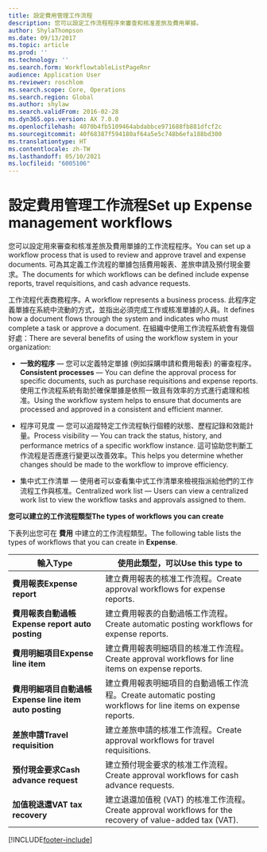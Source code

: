 ```yaml
---
title: 設定費用管理工作流程
description: 您可以設定工作流程程序來審查和核准差旅及費用單據。
author: ShylaThompson
ms.date: 09/13/2017
ms.topic: article
ms.prod: ''
ms.technology: ''
ms.search.form: WorkflowtableListPageRnr
audience: Application User
ms.reviewer: roschlom
ms.search.scope: Core, Operations
ms.search.region: Global
ms.author: shylaw
ms.search.validFrom: 2016-02-28
ms.dyn365.ops.version: AX 7.0.0
ms.openlocfilehash: 4070b4fb5109464abdabbce971688fb881dfcf2c
ms.sourcegitcommit: 40f68387f594180af64a5e5c748b6efa188bd300
ms.translationtype: HT
ms.contentlocale: zh-TW
ms.lasthandoff: 05/10/2021
ms.locfileid: "6005106"
---
```

# <a name="set-up-expense-management-workflows"></a><span data-ttu-id="8fbe8-103">設定費用管理工作流程</span><span class="sxs-lookup"><span data-stu-id="8fbe8-103">Set up Expense management workflows</span></span>

<span data-ttu-id="8fbe8-104">您可以設定用來審查和核准差旅及費用單據的工作流程程序。</span><span class="sxs-lookup"><span data-stu-id="8fbe8-104">You can set up a workflow process that is used to review and approve travel and expense documents.</span></span> <span data-ttu-id="8fbe8-105">可為其定義工作流程的單據包括費用報表、差旅申請及預付現金要求。</span><span class="sxs-lookup"><span data-stu-id="8fbe8-105">The documents for which workflows can be defined include expense reports, travel requisitions, and cash advance requests.</span></span>

<span data-ttu-id="8fbe8-106">工作流程代表商務程序。</span><span class="sxs-lookup"><span data-stu-id="8fbe8-106">A workflow represents a business process.</span></span> <span data-ttu-id="8fbe8-107">此程序定義單據在系統中流動的方式，並指出必須完成工作或核准單據的人員。</span><span class="sxs-lookup"><span data-stu-id="8fbe8-107">It defines how a document flows through the system and indicates who must complete a task or approve a document.</span></span> <span data-ttu-id="8fbe8-108">在組織中使用工作流程系統會有幾個好處：</span><span class="sxs-lookup"><span data-stu-id="8fbe8-108">There are several benefits of using the workflow system in your organization:</span></span>

-   <span data-ttu-id="8fbe8-109">**一致的程序** — 您可以定義特定單據 (例如採購申請和費用報表) 的審查程序。</span><span class="sxs-lookup"><span data-stu-id="8fbe8-109">**Consistent processes** — You can define the approval process for specific documents, such as purchase requisitions and expense reports.</span></span> <span data-ttu-id="8fbe8-110">使用工作流程系統有助於確保單據是依照一致且有效率的方式進行處理和核准。</span><span class="sxs-lookup"><span data-stu-id="8fbe8-110">Using the workflow system helps to ensure that documents are processed and approved in a consistent and efficient manner.</span></span>

-   <span data-ttu-id="8fbe8-111">程序可見度 — 您可以追蹤特定工作流程執行個體的狀態、歷程記錄和效能計量。</span><span class="sxs-lookup"><span data-stu-id="8fbe8-111">Process visibility — You can track the status, history, and performance metrics of a specific workflow instance.</span></span> <span data-ttu-id="8fbe8-112">這可協助您判斷工作流程是否應進行變更以改善效率。</span><span class="sxs-lookup"><span data-stu-id="8fbe8-112">This helps you determine whether changes should be made to the workflow to improve efficiency.</span></span>

-   <span data-ttu-id="8fbe8-113">集中式工作清單 — 使用者可以查看集中式工作清單來檢視指派給他們的工作流程工作與核准。</span><span class="sxs-lookup"><span data-stu-id="8fbe8-113">Centralized work list — Users can view a centralized work list to view the workflow tasks and approvals assigned to them.</span></span> 

<span data-ttu-id="8fbe8-114">**您可以建立的工作流程類型**</span><span class="sxs-lookup"><span data-stu-id="8fbe8-114">**The types of workflows you can create**</span></span>

<span data-ttu-id="8fbe8-115">下表列出您可在 **費用** 中建立的工作流程類型。</span><span class="sxs-lookup"><span data-stu-id="8fbe8-115">The following table lists the types of workflows that you can create in **Expense**.</span></span>


|              <span data-ttu-id="8fbe8-116"><strong>輸入</strong></span><span class="sxs-lookup"><span data-stu-id="8fbe8-116"><strong>Type</strong></span></span>              |                   <span data-ttu-id="8fbe8-117"><strong>使用此類型，可以</strong></span><span class="sxs-lookup"><span data-stu-id="8fbe8-117"><strong>Use this type to</strong></span></span>                   |
|-------------------------------------------------|-----------------------------------------------------------------------|
|         <span data-ttu-id="8fbe8-118"><strong>費用報表</strong></span><span class="sxs-lookup"><span data-stu-id="8fbe8-118"><strong>Expense report</strong></span></span>         |            <span data-ttu-id="8fbe8-119">建立費用報表的核准工作流程。</span><span class="sxs-lookup"><span data-stu-id="8fbe8-119">Create approval workflows for expense reports.</span></span>             |
|  <span data-ttu-id="8fbe8-120"><strong>費用報表自動過帳</strong></span><span class="sxs-lookup"><span data-stu-id="8fbe8-120"><strong>Expense report auto posting</strong></span></span>   |        <span data-ttu-id="8fbe8-121">建立費用報表的自動過帳工作流程。</span><span class="sxs-lookup"><span data-stu-id="8fbe8-121">Create automatic posting workflows for expense reports.</span></span>        |
|       <span data-ttu-id="8fbe8-122"><strong>費用明細項目</strong></span><span class="sxs-lookup"><span data-stu-id="8fbe8-122"><strong>Expense line item</strong></span></span>        |     <span data-ttu-id="8fbe8-123">建立費用報表明細項目的核准工作流程。</span><span class="sxs-lookup"><span data-stu-id="8fbe8-123">Create approval workflows for line items on expense reports.</span></span>      |
| <span data-ttu-id="8fbe8-124"><strong>費用明細項目自動過帳</strong></span><span class="sxs-lookup"><span data-stu-id="8fbe8-124"><strong>Expense line item auto posting</strong></span></span> | <span data-ttu-id="8fbe8-125">建立費用報表明細項目的自動過帳工作流程。</span><span class="sxs-lookup"><span data-stu-id="8fbe8-125">Create automatic posting workflows for line items on expense reports.</span></span> |
|       <span data-ttu-id="8fbe8-126"><strong>差旅申請</strong></span><span class="sxs-lookup"><span data-stu-id="8fbe8-126"><strong>Travel requisition</strong></span></span>       |          <span data-ttu-id="8fbe8-127">建立差旅申請的核准工作流程。</span><span class="sxs-lookup"><span data-stu-id="8fbe8-127">Create approval workflows for travel requisitions.</span></span>           |
|      <span data-ttu-id="8fbe8-128"><strong>預付現金要求</strong></span><span class="sxs-lookup"><span data-stu-id="8fbe8-128"><strong>Cash advance request</strong></span></span>      |         <span data-ttu-id="8fbe8-129">建立預付現金要求的核准工作流程。</span><span class="sxs-lookup"><span data-stu-id="8fbe8-129">Create approval workflows for cash advance requests.</span></span>          |
|        <span data-ttu-id="8fbe8-130"><strong>加值稅退還</strong></span><span class="sxs-lookup"><span data-stu-id="8fbe8-130"><strong>VAT tax recovery</strong></span></span>        | <span data-ttu-id="8fbe8-131">建立退還加值稅 (VAT) 的核准工作流程。</span><span class="sxs-lookup"><span data-stu-id="8fbe8-131">Create approval workflows for the recovery of value-added tax (VAT).</span></span>  |



[!INCLUDE[footer-include](../includes/footer-banner.md)]